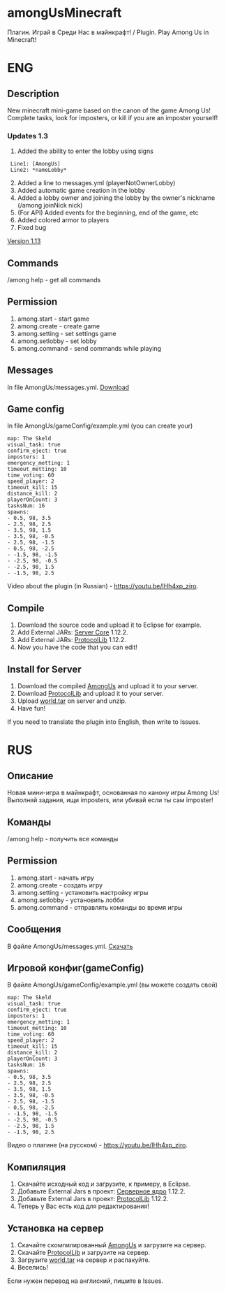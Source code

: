 # amongUsMinecraft
Плагин. Играй в Среди Нас в майнкрафт! / Plugin. Play Among Us in Minecraft!

# ENG
## Description
New minecraft mini-game based on the canon of the game Among Us! Complete tasks, look for imposters, or kill if you are an imposter yourself!

### Updates 1.3
1. Added the ability to enter the lobby using signs
```
 Line1: [AmongUs]
 Line2: *nameLobby*
```
2. Added a line to messages.yml (playerNotOwnerLobby)
3. Added automatic game creation in the lobby
4. Added a lobby owner and joining the lobby by the owner's nickname (/among joinNick nick)
5. (For API) Added events for the beginning, end of the game, etc
6. Added colored armor to players
7. Fixed bug

[Version 1.13](https://github.com/Dseym/amongUsMinecraft/releases/download/AmongUs1.3/amongUs.jar)

## Commands
/among help - get all commands

## Permission
1. among.start - start game
2. among.create - create game
3. among.setting - set settings game
4. among.setlobby - set lobby
5. among.command - send commands while playing

## Messages
In file AmongUs/messages.yml. [Download](https://github.com/Dseym/amongUsMinecraft/releases/download/AmongUs1.3/messages.yml)

## Game config
In file AmongUs/gameConfig/example.yml (you can create your)
```
map: The Skeld
visual_task: true
confirm_eject: true
imposters: 1
emergency_metting: 1
timeout_metting: 10
time_voting: 60
speed_player: 2
timeout_kill: 15
distance_kill: 2
playerOnCount: 3
tasksNum: 16
spawns:
- 0.5, 98, 3.5
- 2.5, 98, 2.5
- 3.5, 98, 1.5
- 3.5, 98, -0.5
- 2.5, 98, -1.5
- 0.5, 98, -2.5
- -1.5, 98, -1.5
- -2.5, 98, -0.5
- -2.5, 98, 1.5
- -1.5, 98, 2.5
```

Video about the plugin (in Russian) - https://youtu.be/lHh4xp_ziro.

## Compile
1. Download the source code and upload it to Eclipse for example.
2. Add External JARs: [Server Core](https://getbukkit.org/get/Fpt2yFn7HRTrot5uE1b8NFWtpQlYITgK) 1.12.2.
3. Add External JARs: [ProtocolLib](https://www.spigotmc.org/resources/protocollib.1997) 1.12.2.
4. Now you have the code that you can edit!

## Install for Server
1. Download the compiled [AmongUs](https://github.com/Dseym/amongUsMinecraft/releases/download/AmongUs1.3/amongUs.jar) and upload it to your server.
2. Download [ProtocolLib](https://www.spigotmc.org/resources/protocollib.1997) and upload it to your server.
3. Upload [world.tar](https://github.com/Dseym/amongUsMinecraft/releases/download/AmongUs1.3/world.tar) on server and unzip.
4. Have fun!

If you need to translate the plugin into English, then write to Issues.

# RUS
## Описание
Новая мини-игра в майнкрафт, основанная по канону игры Among Us! Выполняй задания, ищи imposters, или убивай если ты сам imposter!

## Команды
/among help - получить все команды

## Permission
1. among.start - начать игру
2. among.create - создать игру
3. among.setting - установить настройку игры
4. among.setlobby - установить лобби
5. among.command - отправлять команды во время игры

## Сообщения
В файле AmongUs/messages.yml. [Скачать](https://github.com/Dseym/amongUsMinecraft/releases/download/AmongUs1.3/messages.yml)

## Игровой конфиг(gameConfig)
В файле AmongUs/gameConfig/example.yml (вы можете создать свой)
```
map: The Skeld
visual_task: true
confirm_eject: true
imposters: 1
emergency_metting: 1
timeout_metting: 10
time_voting: 60
speed_player: 2
timeout_kill: 15
distance_kill: 2
playerOnCount: 3
tasksNum: 16
spawns:
- 0.5, 98, 3.5
- 2.5, 98, 2.5
- 3.5, 98, 1.5
- 3.5, 98, -0.5
- 2.5, 98, -1.5
- 0.5, 98, -2.5
- -1.5, 98, -1.5
- -2.5, 98, -0.5
- -2.5, 98, 1.5
- -1.5, 98, 2.5
```

Видео о плагине (на русском) - https://youtu.be/lHh4xp_ziro.

## Компиляция
1. Скачайте исходный код и загрузите, к примеру, в Eclipse.
2. Добавьте External Jars в проект: [Серверное ядро](https://getbukkit.org/get/Fpt2yFn7HRTrot5uE1b8NFWtpQlYITgK) 1.12.2.
3. Добавьте External Jars в проект: [ProtocolLib](https://www.spigotmc.org/resources/protocollib.1997) 1.12.2.
4. Теперь у Вас есть код для редактирования!

## Установка на сервер
1. Скачайте скомпилированный [AmongUs](https://github.com/Dseym/amongUsMinecraft/releases/download/AmongUs1.3/amongUs.jar) и загрузите на сервер.
2. Скачайте [ProtocolLib](https://www.spigotmc.org/resources/protocollib.1997) и загрузите на сервер.
3. Загрузите [world.tar](https://github.com/Dseym/amongUsMinecraft/releases/download/AmongUs1.3/world.tar) на сервер и распакуйте.
4. Веселись!

Если нужен перевод на англиский, пишите в Issues.